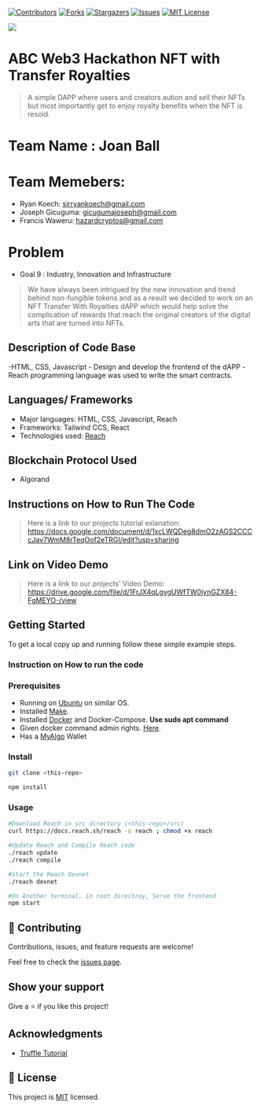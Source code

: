 <!-- PROJECT SHIELDS -->
<!--
* I'm using markdown "reference style" links for readability.
* Reference links are enclosed in brackets [ ] instead of parentheses ( ).
* See the bottom of this document for the declaration of the reference variables
* for contributors-url, forks-url, etc. This is an optional, concise syntax you may use.
* https://www.markdownguide.org/basic-syntax/#reference-style-links
-->
[![Contributors][contributors-shield]][contributors-url]
[![Forks][forks-shield]][forks-url]
[![Stargazers][stars-shield]][stars-url]
[![Issues][issues-shield]][issues-url]
[![MIT License][license-shield]][license-url]

![](https://img.shields.io/badge/Hackathon-blueviolet)

# ABC Web3 Hackathon NFT with Transfer Royalties
> A simple DAPP where users and creators aution and sell their NFTs but most importantly get to enjoy royalty benefits when the NFT is resold.

# Team Name : Joan Ball

# Team Memebers:
- Ryan Koech: sirryankoech@gmail.com
- Joseph Gicuguma: gicugumajoseph@gmail.com
- Francis Waweru: hazardcryptos@gmail.com

# Problem 

- Goal 9 : Industry, Innovation and Infrastructure

> We have always been intrigued by the new innovation and trend behind non-fungible tokens and as a result we decided to work on an NFT Transfer With Royalties dAPP which would help solve the complication of rewards that reach the original creators of the digital arts that are turned into NFTs.



## Description of Code Base
-HTML, CSS, Javascript - Design and develop the frontend of the dAPP
-Reach programming language was used to write the smart contracts.

## Languages/ Frameworks

- Major languages: HTML, CSS, Javascript, Reach
- Frameworks: Tailwind CCS, React
- Technologies used: [Reach](https://reach.sh/)

## Blockchain Protocol Used
- Algorand 

## Instructions on How to Run The Code
> Here is a link to our projects tutorial exlanation: https://docs.google.com/document/d/1xcLWQDeg8dmO2zAGS2CCCcJav7WmM8rTeqOof2eTRGI/edit?usp=sharing

## Link on Video Demo
> Here is a link to our projects' Video Demo: https://drive.google.com/file/d/1FrJX4qLgvgUWfTW0iynGZX84-FgMEYO-/view


## Getting Started

To get a local copy up and running follow these simple example steps.

### Instruction on How to run the code 

### Prerequisites 
- Running on [Ubuntu](https://ubuntu.com/) on similar OS.
- Installed [Make](https://linuxhint.com/install-make-ubuntu/).
- Installed [Docker](https://www.docker.com/) and Docker-Compose. **Use sudo apt command**
- Given docker command admin rights. [Here](https://docs.docker.com/engine/install/linux-postinstall/).
- Has a [MyAlgo](https://wallet.myalgo.com/) Wallet

### Install
```bash
git clone <this-repo>

npm install
```

### Usage
```bash
#Download Reach in src directory (<this-repo>/src)
curl https://docs.reach.sh/reach -o reach ; chmod +x reach

#Update Reach and Compile Reach code
./reach update
./reach compile

#Start the Reach Devnet
./reach devnet

#On Another terminal, in root directroy, Serve the frontend
npm start
```

## 🤝 Contributing

Contributions, issues, and feature requests are welcome!

Feel free to check the [issues page](../../issues/).

## Show your support

Give a ⭐ if you like this project!

## Acknowledgments

- [Truffle Tutorial](https://trufflesuite.com/tutorial/index.html)

## 📝 License

This project is [MIT](./MIT.md) licensed.


<!-- MARKDOWN LINKS & IMAGES -->
<!-- https://www.markdownguide.org/basic-syntax/#reference-style-links -->
[contributors-shield]: https://img.shields.io/github/contributors/RyanKoech/Reach-NFT_with_Royalties.svg?style=for-the-badge
[contributors-url]: https://github.com/RyanKoech/Reach-NFT_with_Royalties/graphs/contributors
[forks-shield]: https://img.shields.io/github/forks/RyanKoech/Reach-NFT_with_Royalties.svg?style=for-the-badge
[forks-url]: https://github.com/RyanKoech/Reach-NFT_with_Royalties/network/members
[stars-shield]: https://img.shields.io/github/stars/RyanKoech/Reach-NFT_with_Royalties.svg?style=for-the-badge
[stars-url]: https://github.com/RyanKoech/Reach-NFT_with_Royalties/stargazers
[issues-shield]: https://img.shields.io/github/issues/RyanKoech/Reach-NFT_with_Royalties.svg?style=for-the-badge
[issues-url]: https://github.com/RyanKoech/Reach-NFT_with_Royalties/issues
[license-shield]: https://img.shields.io/github/license/RyanKoech/Crypto_Fund.svg?style=for-the-badge
[license-url]: https://github.com/RyanKoech/Reach-NFT_with_Royalties/blob/master/LICENSE
